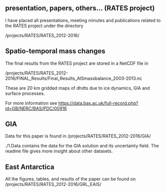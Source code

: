 ## presentation, papers, others... (RATES project)
I have placed all presentations, meeting minutes and publications related to the RATES project under the directory 

/projects/RATES/RATES_2012-2016/ 

## Spatio-temporal mass changes
The final results from the RATES project are stored in a NetCDF file in
 
/projects/RATES/RATES_2012-2016/FINAL_Results/Final_Results_AISmassbalance_2003-2013.nc

These are 20 km gridded maps of dhdts due to ice dynamics, GIA and surface processes.

For more information see https://data.bas.ac.uk/full-record.php?id=GB/NERC/BAS/PDC/00916


## GIA
Data for this paper is found in
/projects/RATES/RATES_2012-2016/GIA/

./1.Data contains the data for the GIA solution and its uncertainty field. The readme file gives more insight about other datasets. 

## East Antarctica
All the figures, tables, and results of the paper can be found on 
/projects/RATES/RATES_2012-2016/GRL_EAIS/

